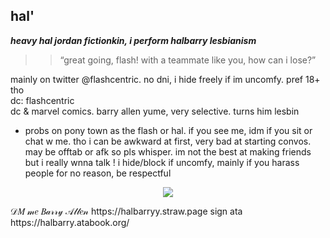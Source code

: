 ## hal' 

 ***heavy hal jordan fictionkin, i perform halbarry lesbianism***
  >> “great going, flash! with a teammate like you, how can i lose?”

  mainly on twitter @flashcentric. no dni, i hide freely if im uncomfy. pref 18+ tho   
    dc: flashcentric  
   dc & marvel comics. barry allen yume, very selective. turns him lesbin
   
   
   -  probs on pony town as the flash or hal. if you see me, idm if you sit or chat w me. tho i can be awkward at first, very bad at starting convos. may be offtab or afk so pls whisper. im not the best at making friends but i really wnna talk ! i hide/block if uncomfy, mainly if you harass people for no reason, be respectful
 <p align="center">
  <img src="https://media1.tenor.com/m/K096gtzoag8AAAAC/black-noir.gif"  />
</p>
 𝒟𝑀 𝓂𝑒 𝐵𝒶𝓇𝓇𝓎 𝒜𝓁𝓁𝑒𝓃 https://halbarryy.straw.page sign ata https://halbarry.atabook.org/
